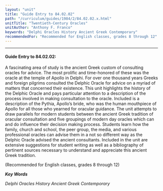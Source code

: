 ```yaml
---
layout: "unit"
title: "Guide Entry to 84.02.02"
path: "/curriculum/guides/1984/2/84.02.02.x.html"
unitTitle: "Twentieth-Century Oracles"
unitAuthor: "Anthony F. Franco"
keywords: "Delphi Oracles History Ancient Greek Contemporary"
recommendedFor: "Recommended for English classes, grades 8 through 12"
---
```

<body>
<hr/>
<h4>
Guide Entry to 84.02.02:
</h4>
A fascinating area of study is the ancient Greek custom of consulting oracles for advice.  The most prolific and time-honored of these was the oracle at the temple of Apollo in Delphi.  For over one thousand years Greeks and foreign pilgrims consulted the Delphic Oracle for advice on a myriad of matters that concerned their existence.  This unit highlights the history of the Delphic Oracle and pays particular attention to a description of the process involved in making consultation to the oracle.  Included is a description of the Pythia, Apollo’s bride, who was the human mouthpiece of Apollo for all those who yearned for oracular guidance.  The unit attempts to draw parallels for modern students between the ancient Greek tradition of oracular consultation and five groupings of modern day oracles which can and do influence their decision making process.  Students learn how the family, church and school, the peer group, the media, and various professional oracles can advise them in a not so different way as the Delphic Oracle advised the ancient consultants.  Included in the unit are extensive suggestions for student writing as well as a bibliography of pertinent sources necessary to understand and appreciate this ancient Greek tradition.
<p>
(Recommended for English classes, grades 8 through 12)
</p>
<p>
<b>
<i>
Key Words
</i>
</b>
<br/>
</p>
<p>
<i>
Delphi Oracles History Ancient Greek Contemporary
</i>
</p>
</body>